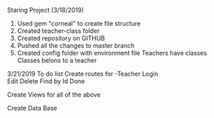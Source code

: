 Staring Project (3/18/2019)

1. Used gem "corneal" to create file structure
2. Created teacher-class folder
3. Created repository on GITHUB
4. Pushed all the changes to master branch
5. Created config folder with environment file
Teachers have classes
Classes belons to  a teacher


3/21/2019 To do list
Create routes for 
-Teacher  Login   
          Edit
          Delete
          Find by Id
Done
          
Create Views for all of the above

Create Data Base

